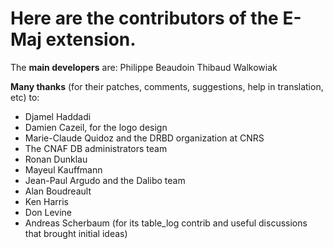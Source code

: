 Here are the contributors of the E-Maj extension.
================================================

The **main developers** are:
Philippe Beaudoin
Thibaud Walkowiak

**Many thanks** (for their patches, comments, suggestions, help in translation, etc) to:
* Djamel Haddadi
* Damien Cazeil, for the logo design
* Marie-Claude Quidoz and the DRBD organization at CNRS
* The CNAF DB administrators team
* Ronan Dunklau
* Mayeul Kauffmann
* Jean-Paul Argudo and the Dalibo team
* Alan Boudreault
* Ken Harris
* Don Levine
* Andreas Scherbaum (for its table_log contrib and useful discussions that brought initial ideas)
